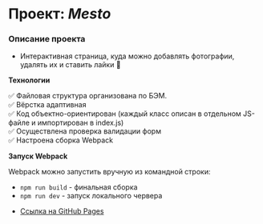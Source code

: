 # Проект: *Mesto*


### Описание проекта
* Интерактивная страница, куда можно добавлять фотографии, удалять их и ставить лайки :purple_heart:   


**Технологии**

:white_check_mark: Файловая структура организована по БЭМ.    
:white_check_mark: Вёрстка адаптивная    
:white_check_mark: Код объектно-ориентирован (каждый класс описан в отдельном JS-файле и импортирован в index.js)    
:white_check_mark: Осуществлена проверка валидации форм    
:white_check_mark: Настроена сборка Webpack 


**Запуск Webpack**

Webpack можно запустить вручную из командной строки:
- `npm run build` - финальная сборка
- `npm run dev` - запуск локального червера



* [Ссылка на GitHub Pages](https://anilyukina.github.io/mesto/index.html)

